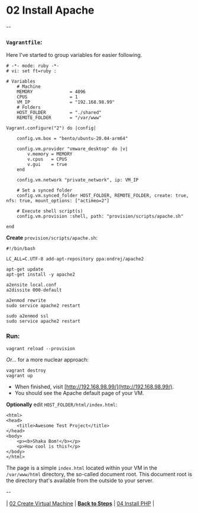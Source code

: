 # 02 Install Apache

--

### `Vagrantfile`:

Here I've started to group variables for easier following.

```
# -*- mode: ruby -*-
# vi: set ft=ruby :

# Variables
	# Machine
	MEMORY              = 4096
	CPUS                = 1
	VM_IP               = "192.168.98.99"
	# Folders
	HOST_FOLDER         = "./shared"
	REMOTE_FOLDER       = "/var/www"

Vagrant.configure("2") do |config|

	config.vm.box = "bento/ubuntu-20.04-arm64"

	config.vm.provider "vmware_desktop" do |v|
		v.memory = MEMORY
		v.cpus   = CPUS
		v.gui    = true
	end

	config.vm.network "private_network", ip: VM_IP

	# Set a synced folder
	config.vm.synced_folder HOST_FOLDER, REMOTE_FOLDER, create: true, nfs: true, mount_options: ["actimeo=2"]

	# Execute shell script(s)
	config.vm.provision :shell, path: "provision/scripts/apache.sh"

end
```

**Create** `provision/scripts/apache.sh`:

```
#!/bin/bash

LC_ALL=C.UTF-8 add-apt-repository ppa:ondrej/apache2

apt-get update
apt-get install -y apache2

a2ensite local.conf
a2dissite 000-default

a2enmod rewrite
sudo service apache2 restart

sudo a2enmod ssl
sudo service apache2 restart
```

### Run:

```
vagrant reload --provision
```

*Or...* for a more nuclear approach:

```
vagrant destroy
vagrant up
```

* When finished, visit [http://192.168.98.99/](http://192.168.98.99/).
* You should see the Apache default page of your VM.

**Optionally** edit `HOST_FOLDER/html/index.html`:

```
<html>
<head>
	<title>Awesome Test Project</title>
</head>
<body>
	<p><b>Shaka Bom!</b></p>
	<p>How cool is this?</p>
</body>
</html>
```
The page is a simple `index.html` located within your VM in the `/var/www/html` directory, the so-called document root. This document root is the directory that's available from the outside to your server.

--

<!-- Install Apache -->
| [02 Create Virtual Machine](./01_Virtual_Machine.md)
| [**Back to Steps**](../README.md)
| [04 Install PHP](./04_Install_PHP.md)
|
